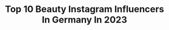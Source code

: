 ---
title: Top 10 Beauty Instagram Influencers In Germany In 2023
description: >-
  Find top beauty Instagram influencers in Germany in 2023. Most popular hashtags: #ootd #beauty #weihnachten.
platform: Instagram
hits: 3751
text_top: Identify the top-rated Instagram profiles on inBeat.
text_bottom: Our database has 3751 Instagram influencers like this in Germany for you to work with.
profiles:
  - username: "lindaras_joylegance"
    fullname: >-
      🌸Instabloggerin🌸
    bio: >-
      𝕁𝕠𝕪 𝕚𝕟 𝕔𝕠𝕤𝕞𝕖𝕥𝕚𝕔 𝕝𝕠𝕧𝕖 𝕥𝕠 𝕥𝕣𝕪 𝕟𝕖𝕨 𝕥𝕙𝕚𝕟𝕘𝕤 𝑲𝒐𝒐𝒑𝒆𝒓𝒂𝒕𝒊𝒐𝒏/𝑨𝒏𝒇𝒓𝒂𝒈𝒆𝒏 𝒑𝒆𝒓 𝑫𝑴 𝒐𝒅𝒆𝒓 𝑬𝒎𝒂𝒊𝒍 #beauty
    location: "Germany"
    followers: 12420
    engagement: 551
    commentsToLikes: 0.219518
    id: ckap4lfls7ta60i78ug6w5na4
    verified: false
    hashtags: "#skincare, #beautybox, #haarpflege, #cosmetics"
  - username: "teresa.jg"
    fullname: >-
      Teresa
    bio: >-
      daily outfits, beauty & lifestyle🙃 contact: teresa@fab4media.de Germany - Impressum: @fab4media
    location: "Germany"
    followers: 96139
    engagement: 868
    commentsToLikes: 0.011271
    id: ck6u19gjzked40j71d5cgv43v
    verified: false
    hashtags: "#azoren, #blonde, #skigirl, #skiing"
  - username: "offiziellalinebachmann"
    fullname: >-
      💕 Beauty, Inspiration & Lifestyle
    bio: >-
      𝒀𝒐𝒖 𝒏𝒆𝒗𝒆𝒓 𝒇𝒂𝒊𝒍 𝒖𝒏𝒕𝒊𝒍 𝒚𝒐𝒖 𝒔𝒕𝒐𝒑 𝒕𝒓𝒚𝒊𝒏𝒈 𝑮𝒊𝒓𝒍 ▫ Beauty, Inspiration & Lifestyle ▫ 📩 collab.alinebachmann@web.de ▫ @impressum_alinebachmann
    location: "Germany"
    followers: 442979
    engagement: 310
    commentsToLikes: 0.089817
    id: ck5hp73lmqv4x0i11qibdgmes
    verified: true
    hashtags: ""
  - username: "shoppinator"
    fullname: >-
      Nadine
    bio: >-
      Beauty | Travel | Fashion 0711🏡-Renovierung: @altbau_makeover 💌 hello@shoppinator.com • Impressum:
    location: "Germany"
    followers: 137653
    engagement: 103
    commentsToLikes: 0.131927
    id: ck0w1l10njvlc0i19avqvqcyw
    verified: false
    hashtags: "#interior, #zuhause, #interiordesign, #christmas"
  - username: "quarks.de"
    fullname: >-
      Quarks
    bio: >-
      Wissen. Verstehen. Einordnen. | @wdr | @beautyquarks Gemacht mit Hirn, Herz und unserem Rundfunkbeitrag.
    location: "Germany"
    followers: 1381426
    engagement: 192
    commentsToLikes: 0.019930
    id: ck0w6jpfg8w3d0i1974dlpdvk
    verified: true
    hashtags: "#artenschutz, #erk, #klimawandel, #gutzuwissen"
  - username: "alexandralapp"
    fullname: >-
      Alexandra Lapp
    bio: >-
      Entrepreneur, columnist, blogger & influencer - love sharing my passion for fashion, interior, beauty, travel & lifestyle. 📩 contact@alexandralapp.com
    location: "Germany"
    followers: 415924
    engagement: 57
    commentsToLikes: 0.157463
    id: ck0u05hbzsnuc0i19bj1p7ibh
    verified: true
    hashtags: "#ootd, #bestof2022, #trending, #reels"
  - username: "judithwilliams_official"
    fullname: >-
      Judith Williams
    bio: >-
      🎵 TikTok: judithwilliamsofficial 👩🏽‍💻 Unternehmerin & Investorin 🦁TV-Löwin 🧠 Mentorin & People Empowerer 🎙 Podcasts „BEAUTY WILLIAMS“ & „GO GIRL GO!“
    location: "Germany"
    followers: 195679
    engagement: 38
    commentsToLikes: 0.031165
    id: ck0vyrdlu5f4e0i19er7kwlke
    verified: true
    hashtags: "#startup, #linkinbio, #startnow, #werbung"
  - username: "primark"
    fullname: >-
      Primark
    bio: >-
      Welcome to the official Primark Instagram 💙 👨‍👩‍👧‍👦 @primark.kids 💄 @primark.beauty 👟 @primark.man 🏡 @primark.home TikTok @primark
    location: "Germany"
    followers: 10071434
    engagement: 9
    commentsToLikes: 0.008360
    id: cl4co0hkooc420i23gyfdcri9
    verified: false
    hashtags: "#primarkxdisney, #outfitinspo, #primark, #ootd"
  - username: "bak_lifestyle"
    fullname: >-
      Yvonne
    bio: >-
      ᶠᵃˢʰⁱᵒⁿ 🌸 ᴮᵉᵃᵘᵗʸ 🌸 ᴸⁱᶠᵉˢᵗʸˡᵉ • 👰🏻wifey • 👧🏻mommy • 🇩🇪🇵🇱 • Girl next door 💌 bak_lifestyle@web.de / DM 📍 Bochum , NRW 🌍 Next📍
    location: "Germany"
    followers: 8897
    engagement: 2050
    commentsToLikes: 0.194192
    id: ck6tp2218hegf0j71wbb5mlvr
    verified: false
    hashtags: "#blogger, #outfitinspiration, #streetstyle, #menstyle"
  - username: "paulinawallner"
    fullname: >-
      PAULINA WALLNER
    bio: >-
      FITNESS | FASHION | BEAUTY 📽 YouTube: Paulina Wallner (+260.000 Abos) 🎁 -10% mit "PAULINA10" @prozis 💕 @sascha_huber_official ✨ 25 y/o 📍 Austria
    location: "Germany"
    followers: 132489
    engagement: 1432
    commentsToLikes: 0.015535
    id: ck5byku2lpcbx0i11frygcdqh
    verified: false
    hashtags: "#fitgirl, #easter, #spring, #workout"
---